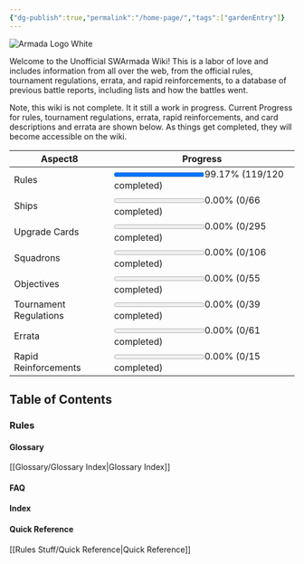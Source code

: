 ```yaml
---
{"dg-publish":true,"permalink":"/home-page/","tags":["gardenEntry"]}
---
```


![Armada Logo White](https://a.l3n.co/i/z4zVac.webp)

Welcome to the Unofficial SWArmada Wiki! This is a labor of love and includes information from all over the web, from the official rules, tournament regulations, errata, and rapid reinforcements, to a database of previous battle reports, including lists and how the battles went.

Note, this wiki is not complete. It it still a work in progress. Current Progress for rules, tournament regulations, errata, rapid reinforcements, and card descriptions and errata are shown below. As things get completed, they will become accessible on the wiki.


<div><table class="dataview table-view-table"><thead class="table-view-thead"><tr class="table-view-tr-header"><th class="table-view-th"><span>Aspect</span><span class="dataview small-text">8</span></th><th class="table-view-th"><span>Progress</span></th></tr></thead><tbody class="table-view-tbody"><tr><td><span>Rules</span></td><td><span><progress style="color: green" max="100" value="99.17"></progress><span>99.17% (119/120 completed)</span></span></td></tr><tr><td><span>Ships</span></td><td><span><progress style="color: orange" max="100" value="0.00"></progress><span>0.00% (0/66 completed)</span></span></td></tr><tr><td><span>Upgrade Cards</span></td><td><span><progress style="color: orange" max="100" value="0.00"></progress><span>0.00% (0/295 completed)</span></span></td></tr><tr><td><span>Squadrons</span></td><td><span><progress style="color: orange" max="100" value="0.00"></progress><span>0.00% (0/106 completed)</span></span></td></tr><tr><td><span>Objectives</span></td><td><span><progress style="color: orange" max="100" value="0.00"></progress><span>0.00% (0/55 completed)</span></span></td></tr><tr><td><span>Tournament Regulations</span></td><td><span><progress style="color: orange" max="100" value="0.00"></progress><span>0.00% (0/39 completed)</span></span></td></tr><tr><td><span>Errata</span></td><td><span><progress style="color: orange" max="100" value="0.00"></progress><span>0.00% (0/61 completed)</span></span></td></tr><tr><td><span>Rapid Reinforcements</span></td><td><span><progress style="color: orange" max="100" value="0.00"></progress><span>0.00% (0/15 completed)</span></span></td></tr></tbody></table></div>

## Table of Contents

### Rules

#### Glossary

[[Glossary/Glossary Index\|Glossary Index]]

#### FAQ

#### Index

#### Quick Reference

[[Rules Stuff/Quick Reference\|Quick Reference]]
